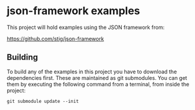 # json-framework examples

This project will hold examples using the JSON framework from:

https://github.com/stig/json-framework

## Building

To build any of the examples in this project you have to download the dependencies first. These are maintained as git submodules. You can get them by executing the following command from a terminal, from inside the project:

```
git submodule update --init
```


